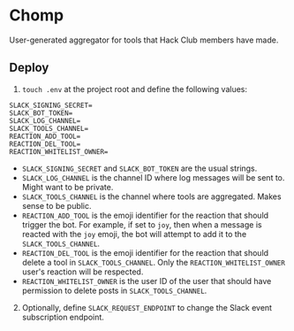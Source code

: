 # Chomp

User-generated aggregator for tools that Hack Club members have made.

## Deploy

1. `touch .env` at the project root and define the following values:

```
SLACK_SIGNING_SECRET=
SLACK_BOT_TOKEN=
SLACK_LOG_CHANNEL=
SLACK_TOOLS_CHANNEL=
REACTION_ADD_TOOL=
REACTION_DEL_TOOL=
REACTION_WHITELIST_OWNER=
```
  - `SLACK_SIGNING_SECRET` and `SLACK_BOT_TOKEN` are the usual strings.
  - `SLACK_LOG_CHANNEL` is the channel ID where log messages will be sent to. Might want to be private.
  - `SLACK_TOOLS_CHANNEL` is the channel where tools are aggregated. Makes sense to be public.
  - `REACTION_ADD_TOOL` is the emoji identifier for the reaction that should trigger the bot. For example, if set to `joy`, then when a message is reacted with the `joy` emoji, the bot will attempt to add it to the `SLACK_TOOLS_CHANNEL`.
  - `REACTION_DEL_TOOL` is the emoji identifier for the reaction that should delete a tool in `SLACK_TOOLS_CHANNEL`. Only the `REACTION_WHITELIST_OWNER` user's reaction will be respected.
  - `REACTION_WHITELIST_OWNER` is the user ID of the user that should have permission to delete posts in `SLACK_TOOLS_CHANNEL`.
  
2. Optionally, define `SLACK_REQUEST_ENDPOINT` to change the Slack event subscription endpoint.
